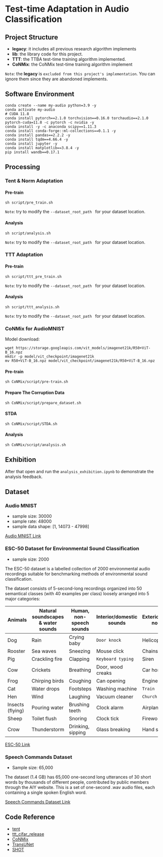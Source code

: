 # Test-time Adaptation in Audio Classification

## Project Structure
+ **legacy**: it includes all previous research algorithm implements
+ **lib**: the library code for this project.
+ **TTT**: the TTBA test-time training algorithm implemented.
+ **CoNMix**: the CoNMix test-time training algorithm implement

`Note`: the **legacy** is `excluded from this project's implementation`. 
You can ignore them since they are abandoned implements.

## Software Environment
```shell
conda create --name my-audio python=3.9 -y 
conda activate my-audio
# CUDA 11.8
conda install pytorch==2.1.0 torchvision==0.16.0 torchaudio==2.1.0 pytorch-cuda=11.8 -c pytorch -c nvidia -y
conda install -y -c anaconda scipy==1.11.3
conda install conda-forge::ml-collections==0.1.1 -y
conda install pandas==2.2.2 -y
conda install tqdm==4.66.4 -y
conda install jupyter -y
conda install matplotlib==3.8.4 -y 
pip install wandb==0.17.1
```

## Processing
### Tent & Norm Adaptation
#### Pre-train
```shell
sh script/pre_train.sh
```
`Note`: try to modify the `--dataset_root_path ` for your dataset location.
#### Analysis
```shell
sh script/analysis.sh
```
`Note`: try to modify the `--dataset_root_path ` for your dataset location.

### TTT Adaptation
#### Pre-train
```shell
sh script/ttt_pre_train.sh
```
`Note`: try to modify the `--dataset_root_path ` for your dataset location.

#### Analysis
```shell
sh script/ttt_analysis.sh
```
`Note`: try to modify the `--dataset_root_path ` for your dataset location.

### CoNMix for AudioMNIST
Model download:
```shell
wget https://storage.googleapis.com/vit_models/imagenet21k/R50+ViT-B_16.npz
mkdir -p model/vit_checkpoint/imagenet21k
mv R50+ViT-B_16.npz model/vit_checkpoint/imagenet21k/R50+ViT-B_16.npz
```
#### Pre-train
```shell
sh CoNMix/script/pre-train.sh
```
#### Prepare The Corruption Data
```shell
sh CoNMix/script/prepare_dataset.sh
```
#### STDA
```shell
sh CoNMix/script/STDA.sh
```
#### Analysis
```shell
sh CoNMix/script/analysis.sh
```

## Exhibition
After that open and run the `analysis_exhibition.ipynb` to demonstrate the analysis feedback. 

## Dataset
### Audio MNIST
+ sample size: 30000
+ sample rate: 48000
+ sample data shape: [1, 14073 - 47998]
  
[Audio MNIST Link](https://github.com/soerenab/AudioMNIST/tree/master)

### ESC-50 Dataset for Environmental Sound Classification
+ sample size: 2000

The ESC-50 dataset is a labelled collection of 2000 environmental audio recordings suitable for benchmarking methods of environmental sound classification.
  
The dataset consists of 5-second-long recordings organized into 50 semantical classes (with 40 examples per class) loosely arranged into 5 major categories:

| Animals | Natural soundscapes & water sounds | Human, non-speech sounds | Interior/domestic sounds | Exterior/urban noises |
|--|--|--|--|--|
|Dog|Rain|Crying baby|`Door knock`|Helicopter|
|Rooster|Sea waves|Sneezing|Mouse click|Chainsaw|
|Pig|Crackling fire|Clapping|`Keyboard typing`|Siren|
|Cow|Crickets|Breathing|Door, wood creaks|Car horn|
|Frog|Chirping birds|Coughing|Can opening|Engine|
|Cat|Water drops|Footsteps|Washing machine|`Train`|
|Hen|Wind|Laughing|Vacuum cleaner|`Church bells`|
|Insects (flying)|Pouring water|Brushing teeth|Clock alarm|Airplane|
|Sheep|Toilet flush|Snoring|Clock tick|Fireworks|
|Crow|Thunderstorm|Drinking, sipping|Glass breaking|Hand saw|

[ESC-50 Link](https://github.com/karolpiczak/ESC-50)

### Speech Commands Dataset
+ Sample size: 65,000
  
The dataset (1.4 GB) has 65,000 one-second long utterances of 30 short words by thousands of different people, contributed by public members through the AIY website. This is a set of one-second .wav audio files, each containing a single spoken English word.

[Speech Commands Dataset Link](https://research.google/blog/launching-the-speech-commands-dataset/)

## Code Reference
+ [tent](https://github.com/DequanWang/tent)
+ [ttt_cifar_release](https://github.com/yueatsprograms/ttt_cifar_release/tree/master)
+ [CoNMix](https://github.com/vcl-iisc/CoNMix/tree/master)
+ [TransUNet](https://github.com/Beckschen/TransUNet)
+ [SHOT](https://github.com/tim-learn/SHOT)
